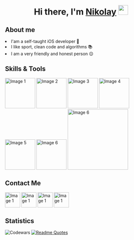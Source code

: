 <h1 align="center">Hi there, I'm <a href="https://t.me/n_lermont" target="_blank">Nikolay</a> 
<img src="https://github.com/blackcater/blackcater/raw/main/images/Hi.gif" height="32"/></h1>

<h2 align="left"> About me </h2> 
<li> I'am a self-taught iOS developer 🍏 </li>
<li>I like sport, clean code and algorithms 📚 </li> 
<li>I am a very friendly and honest person 😌 </li> 

<h2 align="left">Skills & Tools</h2>
<div>
  <a href="#"><img src="https://user-images.githubusercontent.com/10991489/119416278-918ddb80-bcf3-11eb-9106-2e73b8f45902.png" alt="Image 1" width="100"></a>
  <a href="#"><img src="https://camo.githubusercontent.com/850161d1ff4f7efc950d0e38e17d1c83a00547d96d1208e0ca090b4d4b7481e3/68747470733a2f2f7777772e766563746f726c6f676f2e7a6f6e652f6c6f676f732f73776966742f73776966742d69636f6e2e737667" alt="Image 2" width="100"></a>
  <a href="#"><img src="https://user-images.githubusercontent.com/10991489/119416543-285a9800-bcf4-11eb-8755-a9351330ef0d.jpg" alt="Image 3" width="100"></a>
  <a href="#"><img src="https://camo.githubusercontent.com/dd4b2422ed3bfc9da88c43d18550375c66f9584327dff7ecc19315ce50b96f07/68747470733a2f2f7777772e766563746f726c6f676f2e7a6f6e652f6c6f676f732f66697265626173652f66697265626173652d69636f6e2e737667" alt="Image 4" width="100"></a>
  <a href="#"><img src="https://camo.githubusercontent.com/fbfcb9e3dc648adc93bef37c718db16c52f617ad055a26de6dc3c21865c3321d/68747470733a2f2f7777772e766563746f726c6f676f2e7a6f6e652f6c6f676f732f6769742d73636d2f6769742d73636d2d69636f6e2e737667" alt="Image 5" width="100"></a>
  <a href="#"><img src="https://developer.apple.com/assets/elements/icons/xcode-12/xcode-12-96x96_2x.png" alt="Image 6" width="100"></a>
  <a href="#"><img src="https://download.logo.wine/logo/Oracle_SQL_Developer/Oracle_SQL_Developer-Logo.wine.png" alt="Image 6" width="200"></a>
</div>

<h2 align="left"> Contact Me </h2>
<div>
  <a href="https://t.me/n_lermont"><img src="https://camo.githubusercontent.com/fb913f475254d97cc09e42aa0551d5f3855a251427e665f515edf51dc1e2d708/68747470733a2f2f696d672e69636f6e73382e636f6d2f636f6c6f722f3334342f74656c656772616d2d6170702d2d76312e706e67" alt="Image 1" width="50"></a>
<a href="https://vk.com/n_lermont"><img src="https://thumb.cloud.mail.ru/weblink/thumb/xw1/TfKk/QGyS93cW7/PNG%20-%20digital/VK%20Logo.png" alt="Image 1" width="50"></a>
<a href="https://hh.ru/resume/57462bcfff0bcc18a40039ed1f515056483173"><img src="https://tech.hh.ru/api/logos/min-hh-red.png" alt="Image 1" width="50"></a>
<a href="https://www.linkedin.com/in/nikolay-sidorov-260421271"><img src="https://blog.waalaxy.com/wp-content/uploads/2021/01/linkedin-2-300x300.png" alt="Image 1" width="50"></a>
</div>

<h2 align="left"> Statistics </h2>

![Codewars](https://github.r2v.ch/codewars?user=Spikepiegel&name=true&top_languages=true&stroke=%23b362ff&theme=purple_dark)
[![Readme Quotes](https://quotes-github-readme.vercel.app/api?type=vertical&theme=dark)](https://github.com/piyushsuthar/github-readme-quotes)

